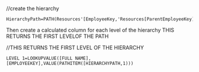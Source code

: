 
//create the hierarchy
  
    HierarchyPath=PATH(Resources'[EmployeeKey,'Resources[ParentEmployeeKey])


Then create a calculated column for each level of the hierarchy
THIS RETURNS THE FIRST LEVELOF THE PATH

//THIS RETURNS THE FIRST LEVEL OF THE HIERARCHY
  
    LEVEL 1=LOOKUPVALUE([FULL NAME],[EMPLOYEEKEY],VALUE(PATHITEM([HIERARCHYPATH,1)))
